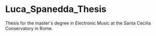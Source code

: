 # Luca_Spanedda_Thesis
Thesis for the master's degree in Electronic Music at the Santa Cecilia Conservatory in Rome.

